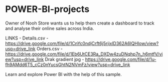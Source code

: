# POWER-BI-projects
Owner of Nooh Store wants us to help them create a dashboard to track and analyse their online sales across India.

LINKS  - 
Details.csv - https://drive.google.com/file/d/1CnYc0ndjCrft6j5rjixlD362A6lQHIow/view?usp=drive_link
Orders.csv  - https://drive.google.com/file/d/1Eb6UtCE3Ra_DXDw4zuDNqhp7n_h6mtfV/view?usp=drive_link
Drak gradient jpg - https://drive.google.com/file/d/1u-fh9AMdd6T5_cCz0nYucsGhtN2NVmFz/view?usp=drive_link

Learn and explore Power BI with the help of this sample.
